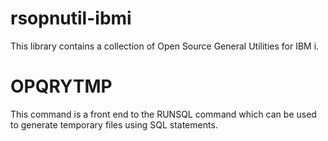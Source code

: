 # rsopnutil-ibmi  
This library contains a collection of Open Source General Utilities for IBM i.

# OPQRYTMP  
This command is a front end to the RUNSQL command which can be used to generate temporary files using SQL statements.
